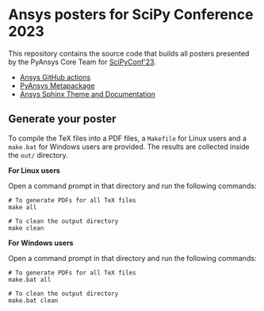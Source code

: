 # Ansys posters for SciPy Conference 2023

This repository contains the source code that builds all posters presented by
the PyAnsys Core Team for [SciPyConf'23](https://www.scipy2023.scipy.org/).

* [Ansys GitHub actions](https://scipy2023.pyansys.com/ci_cd.pdf)
* [PyAnsys Metapackage](https://scipy2023.pyansys.com/metapackage.pdf)
* [Ansys Sphinx Theme and Documentation](https://scipy2023.pyansys.com/documentation.pdf)


## Generate your poster

To compile the TeX files into a PDF files, a ``Makefile`` for Linux users and a
``make.bat`` for Windows users are provided. The results are collected inside
the ``out/`` directory.


**For Linux users**

Open a command prompt in that directory and run the following commands:

```console
# To generate PDFs for all TeX files
make all

# To clean the output directory
make clean
```


**For Windows users**

Open a command prompt in that directory and run the following commands:

```console
# To generate PDFs for all TeX files
make.bat all

# To clean the output directory
make.bat clean
```
